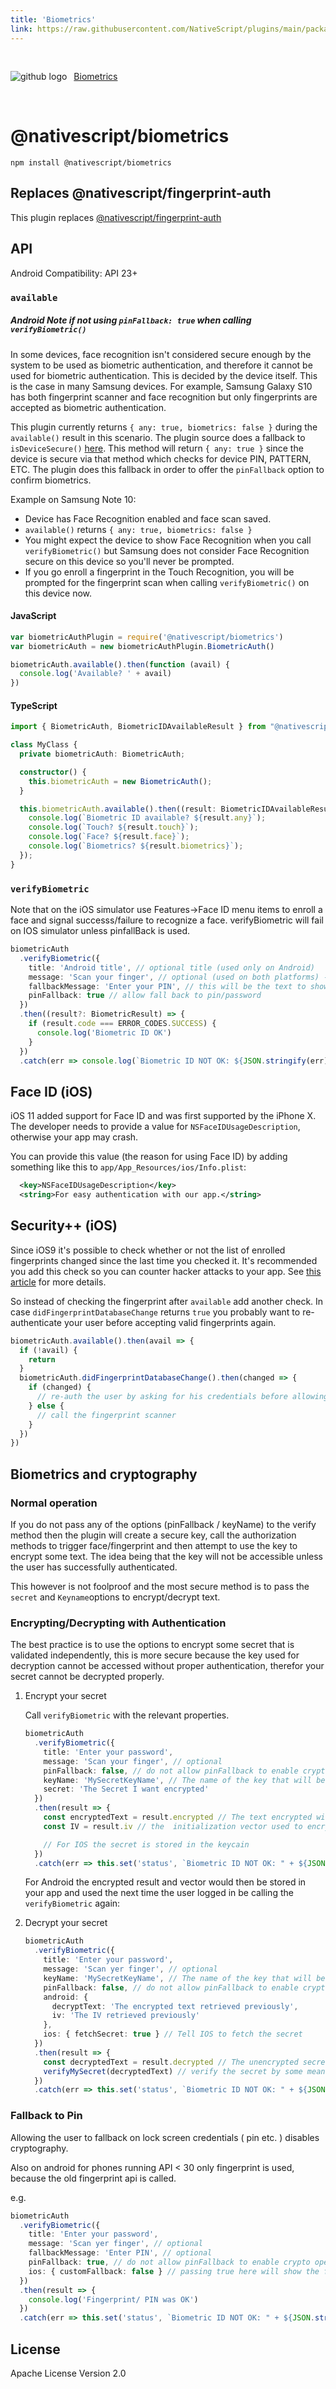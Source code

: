 ```yaml
---
title: 'Biometrics'
link: https://raw.githubusercontent.com/NativeScript/plugins/main/packages/biometrics/README.md
---
```


<div style="width: 100%; padding: 1.2em 0em">
	<img alt="github logo" src="../assets/images/github/GitHub-Mark-32px.png" style="display: inline; margin: 1em 0.5em 1em 0em">
	<a href="https://github.com/NativeScript/plugins/tree/main/packages/biometrics" target="_blank" noopener>Biometrics</a>
</div>

# @nativescript/biometrics

```cli
npm install @nativescript/biometrics
```

## Replaces @nativescript/fingerprint-auth

This plugin replaces [@nativescript/fingerprint-auth](../fingerprint-auth)

## API

Android Compatibility: API 23+

### `available`

##### Android Note if not using `pinFallback: true` when calling `verifyBiometric()`

In some devices, face recognition isn't considered secure enough by the system to be used as biometric authentication, and therefore it cannot be used for biometric authentication. This is decided by the device itself.
This is the case in many Samsung devices. For example, Samsung Galaxy S10 has both fingerprint scanner and face recognition but only fingerprints are accepted as biometric authentication.

This plugin currently returns `{ any: true, biometrics: false }` during the `available()` result in this scenario.
The plugin source does a fallback to `isDeviceSecure()` [here](https://github.com/NativeScript/plugins/blob/c94f6ac637a7d034e50239516b50e9c97ba0b872/packages/biometrics/index.android.ts#L109). This method will return `{ any: true }` since the device is secure via that method which checks for device PIN, PATTERN, ETC. The plugin does this fallback in order to offer the `pinFallback` option to confirm biometrics.

Example on Samsung Note 10:

- Device has Face Recognition enabled and face scan saved.
- `available()` returns `{ any: true, biometrics: false }`
- You might expect the device to show Face Recognition when you call `verifyBiometric()` but Samsung does not consider Face Recognition secure on this device so you'll never be prompted.
- If you go enroll a fingerprint in the Touch Recognition, you will be prompted for the fingerprint scan when calling `verifyBiometric()` on this device now.

#### JavaScript

```js
var biometricAuthPlugin = require('@nativescript/biometrics')
var biometricAuth = new biometricAuthPlugin.BiometricAuth()

biometricAuth.available().then(function (avail) {
  console.log('Available? ' + avail)
})
```

#### TypeScript

```typescript
import { BiometricAuth, BiometricIDAvailableResult } from "@nativescript/biometrics";

class MyClass {
  private biometricAuth: BiometricAuth;

  constructor() {
    this.biometricAuth = new BiometricAuth();
  }

  this.biometricAuth.available().then((result: BiometricIDAvailableResult) => {
    console.log(`Biometric ID available? ${result.any}`);
    console.log(`Touch? ${result.touch}`);
    console.log(`Face? ${result.face}`);
	console.log(`Biometrics? ${result.biometrics}`);
  });
}
```

### `verifyBiometric`

Note that on the iOS simulator use Features->Face ID menu items to enroll a face and signal successs/failure to recognize a face.
verifyBiometric will fail on IOS simulator unless pinfallBack is used.

```typescript
biometricAuth
  .verifyBiometric({
    title: 'Android title', // optional title (used only on Android)
    message: 'Scan your finger', // optional (used on both platforms) - for FaceID on iOS see the notes about NSFaceIDUsageDescription
    fallbackMessage: 'Enter your PIN', // this will be the text to show for the "fallback" button on the biometric prompt
    pinFallback: true // allow fall back to pin/password
  })
  .then((result?: BiometricResult) => {
    if (result.code === ERROR_CODES.SUCCESS) {
      console.log('Biometric ID OK')
    }
  })
  .catch(err => console.log(`Biometric ID NOT OK: ${JSON.stringify(err)}`))
```

## Face ID (iOS)

iOS 11 added support for Face ID and was first supported by the iPhone X.
The developer needs to provide a value for `NSFaceIDUsageDescription`, otherwise your app may crash.

You can provide this value (the reason for using Face ID) by adding something like this to `app/App_Resources/ios/Info.plist`:

```xml
  <key>NSFaceIDUsageDescription</key>
  <string>For easy authentication with our app.</string>
```

## Security++ (iOS)

Since iOS9 it's possible to check whether or not the list of enrolled fingerprints changed since
the last time you checked it. It's recommended you add this check so you can counter hacker attacks
to your app. See [this article](https://www.linkedin.com/pulse/fingerprint-trojan-per-thorsheim/) for more details.

So instead of checking the fingerprint after `available` add another check.
In case `didFingerprintDatabaseChange` returns `true` you probably want to re-authenticate your user
before accepting valid fingerprints again.

```typescript
biometricAuth.available().then(avail => {
  if (!avail) {
    return
  }
  biometricAuth.didFingerprintDatabaseChange().then(changed => {
    if (changed) {
      // re-auth the user by asking for his credentials before allowing a fingerprint scan again
    } else {
      // call the fingerprint scanner
    }
  })
})
```

## Biometrics and cryptography

### Normal operation

If you do not pass any of the options (pinFallback / keyName) to the verify method then the plugin will create a secure key, call the authorization methods to trigger face/fingerprint and then attempt to use the key to encrypt some text. The idea being that the key will not be accessible unless the user has successfully authenticated.

This however is not foolproof and the most secure method is to pass the `secret` and `Keyname`options to encrypt/decrypt text.

### Encrypting/Decrypting with Authentication

The best practice is to use the options to encrypt some secret that is validated independently, this is more secure because the key used for decryption cannot be accessed without proper authentication, therefor your secret cannot be decrypted properly.

1.  Encrypt your secret

    Call `verifyBiometric` with the relevant properties.

    ```ts
    biometricAuth
      .verifyBiometric({
        title: 'Enter your password',
        message: 'Scan your finger', // optional
        pinFallback: false, // do not allow pinFallback to enable crypto operations
        keyName: 'MySecretKeyName', // The name of the key that will be created/used
        secret: 'The Secret I want encrypted'
      })
      .then(result => {
        const encryptedText = result.encrypted // The text encrypted with a key named "MySecretKeyName" (Android Only)
        const IV = result.iv // the  initialization vector used to encrypt (Android Only)

        // For IOS the secret is stored in the keycain
      })
      .catch(err => this.set('status', `Biometric ID NOT OK: " + ${JSON.stringify(err)}`))
    ```

    For Android the encrypted result and vector would then be stored in your app and used the next time the user logged in be calling the `verifyBiometric` again:

1.  Decrypt your secret

    ```ts
    biometricAuth
      .verifyBiometric({
        title: 'Enter your password',
        message: 'Scan yer finger', // optional
        keyName: 'MySecretKeyName', // The name of the key that will be created/used
        pinFallback: false, // do not allow pinFallback to enable crypto operations
        android: {
          decryptText: 'The encrypted text retrieved previously',
          iv: 'The IV retrieved previously'
        },
        ios: { fetchSecret: true } // Tell IOS to fetch the secret
      })
      .then(result => {
        const decryptedText = result.decrypted // The unencrypted secret
        verifyMySecret(decryptedText) // verify the secret by some means, e.g. a call to a back end server.
      })
      .catch(err => this.set('status', `Biometric ID NOT OK: " + ${JSON.stringify(err)}`))
    ```

### Fallback to Pin

Allowing the user to fallback on lock screen credentials ( pin etc. ) disables cryptography.

Also on android for phones running API < 30 only fingerprint is used, because the old fingerprint api is called.

e.g.

```ts
biometricAuth
  .verifyBiometric({
    title: 'Enter your password',
    message: 'Scan yer finger', // optional
    fallbackMessage: 'Enter PIN', // optional
    pinFallback: true, // do not allow pinFallback to enable crypto operations
    ios: { customFallback: false } // passing true here will show the fallback message and allow you to handle this in a custom manner.
  })
  .then(result => {
    console.log('Fingerprint/ PIN was OK')
  })
  .catch(err => this.set('status', `Biometric ID NOT OK: " + ${JSON.stringify(err)}`))
```

## License

Apache License Version 2.0

